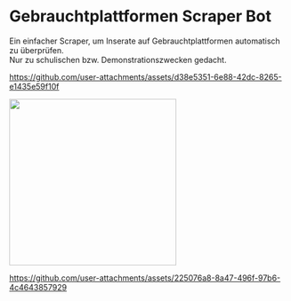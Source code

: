 # Gebrauchtplattformen Scraper Bot  

Ein einfacher Scraper, um Inserate auf Gebrauchtplattformen automatisch zu überprüfen.  
Nur zu schulischen bzw. Demonstrationszwecken gedacht.  

https://github.com/user-attachments/assets/d38e5351-6e88-42dc-8265-e1435e59f10f  

<img src="https://github.com/user-attachments/assets/f09cbc31-fa05-4807-9aee-6e2163a3608f" width="300">


https://github.com/user-attachments/assets/225076a8-8a47-496f-97b6-4c4643857929

